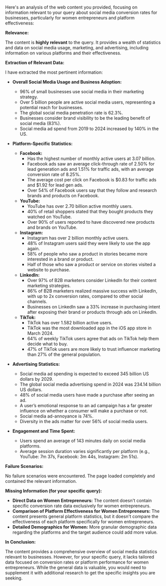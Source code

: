 Here's an analysis of the web content you provided, focusing on information relevant to your query about social media conversion rates for businesses, particularly for women entrepreneurs and platform effectiveness:

**Relevance:**

The content is **highly relevant** to the query. It provides a wealth of statistics and data on social media usage, marketing, and advertising, including information on various platforms and their effectiveness.

**Extraction of Relevant Data:**

I have extracted the most pertinent information:

*   **Overall Social Media Usage and Business Adoption:**
    *   96% of small businesses use social media in their marketing strategy.
    *   Over 5 billion people are active social media users, representing a potential reach for businesses.
    *   The global social media penetration rate is 62.3%.
    *   Businesses consider brand visibility to be the leading benefit of social media (83%).
    *   Social media ad spend from 2019 to 2024 increased by 140% in the US.

*   **Platform-Specific Statistics:**
    *   **Facebook:**
        *   Has the highest number of monthly active users at 3.07 billion.
        *   Facebook ads saw an average click-through rate of 2.50% for lead generation ads and 1.51% for traffic ads, with an average conversion rate of 8.25%.
        *   The average cost per click on Facebook is $0.83 for traffic ads and $1.92 for lead gen ads.
        *   Over 54% of Facebook users say that they follow and research brands and products on Facebook.
    *   **YouTube:**
        *   YouTube has over 2.70 billion active monthly users.
        *   40% of retail shoppers stated that they bought products they watched on YouTube.
        *   Over 90% of users reported to have discovered new products and brands on YouTube.
    *   **Instagram:**
        *   Instagram has over 2 billion monthly active users.
        *   48% of Instagram users said they were likely to use the app again.
        *   58% of people who saw a product in stories became more interested in a brand or product.
        *   Half of those who saw a product or service on stories visited a website to purchase.
    *   **LinkedIn:**
        *   Over 97% of B2B marketers consider LinkedIn for their content marketing strategies.
        *   86% of B2B marketers realized massive success with LinkedIn, with up to 2x conversion rates, compared to other social channels.
        *   Businesses on LinkedIn saw a 33% increase in purchasing intent after exposing their brand or products through ads on LinkedIn.
    *   **TikTok:**
        *   TikTok has over 1.582 billion active users.
        *   TikTok was the most downloaded app in the iOS app store in March 2024.
        *   64% of weekly TikTok users agree that ads on TikTok help them decide what to buy.
        *   47% of TikTok users are more likely to trust influencer marketing than 27% of the general population.

*   **Advertising Statistics:**
    *   Social media ad spending is expected to exceed 345 billion US dollars by 2029.
    *   The global social media advertising spend in 2024 was 234.14 billion US dollars.
    *   48% of social media users have made a purchase after seeing an ad.
    *   A user’s emotional response to an ad campaign has a far greater influence on whether a consumer will make a purchase or not.
    *   Social media ad-annoyance is 74%.
    *   Diversity in the ads matter for over 56% of social media users.

*   **Engagement and Time Spent:**
    *   Users spend an average of 143 minutes daily on social media platforms.
    *   Average session duration varies significantly per platform (e.g., YouTube: 7m 37s, Facebook: 3m 44s, Instagram: 2m 51s).

**Failure Scenarios:**

No failure scenarios were encountered. The page loaded completely and contained the relevant information.

**Missing Information (for your specific query):**

*   **Direct Data on Women Entrepreneurs:** The content doesn't contain specific conversion rate data exclusively for women entrepreneurs.
*   **Comparison of Platform Effectiveness for Women Entrepreneurs:** The content presents general platform statistics, but it doesn't compare the effectiveness of each platform specifically for women entrepreneurs.
*   **Detailed Demographics for Women:** More granular demographic data regarding the platforms and the target audience could add more value.

**In Conclusion:**

The content provides a comprehensive overview of social media statistics relevant to businesses. However, for your specific query, it lacks tailored data focused on conversion rates or platform performance for women entrepreneurs. While the general data is valuable, you would need to supplement it with additional research to get the specific insights you are seeking.
